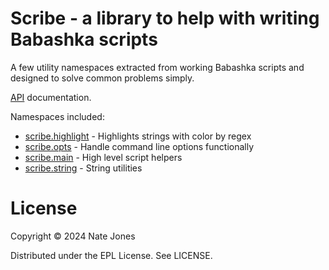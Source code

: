 # Scribe - a library to help with writing Babashka scripts

A few utility namespaces extracted from working Babashka scripts and designed to solve common problems simply.

[API](./API.md) documentation.

Namespaces included:

* [scribe.highlight](./API.md#scribe.highlight) - Highlights strings with color by regex
* [scribe.opts](./API.md#scribe.opts) - Handle command line options functionally
* [scribe.main](./API.md#scribe.main) - High level script helpers
* [scribe.string](./API.md#scribe.string) - String utilities

# License

Copyright © 2024 Nate Jones

Distributed under the EPL License. See LICENSE.
